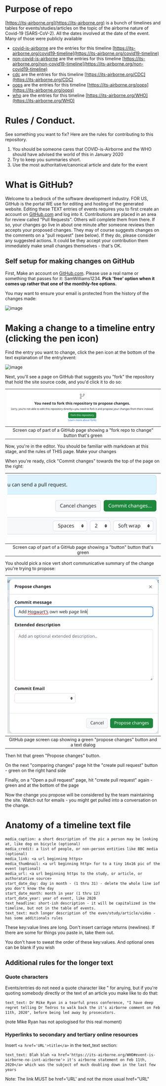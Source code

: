# Purpose of repo

[https://its-airborne.org](https://its-airborne.org) is a bunch of timelines and tables for events/studies/articles on the topic of the airborne 
nature of Covid-19 (SARS-CoV-2). All the dates involved at the date of the event. Many of those were publicly available

* [covid-is-airborne](./covid-is-airborne) are the entries for this timeline [https://its-airborne.org/covid19-timeline](https://its-airborne.org/covid19-timeline)  
* [non-covid-is-airborne](./non-covid-is-airborne) are the entries for this timeline [https://its-airborne.org/non-covid19-timeline](https://its-airborne.org/non-covid19-timeline)
* [cdc](./cdc) are the entries for this timeline [https://its-airborne.org/CDC](https://its-airborne.org/CDC)
* [oops](./oops) are the entries for this timeline [https://its-airborne.org/oops](https://its-airborne.org/oops)
* [who](./who) are the entries for this timeline [https://its-airborne.org/WHO](https://its-airborne.org/WHO)

# Rules / Conduct.

See something you want to fix?  Here are the rules for contributing to this repository.

1. You should be someone cares that COVID-is-Airborne and the WHO should have advised the world of this in January 2020
2. Try to keep you summaries short.
3. Use the most authoritative/canonical article and date for the event

# What is GitHub?

Welcome to a bedrock of the software development industry. FOR US, GitHub is the portal WE use for editing and hosting 
of the generated website. Editing these TEXT entries of events requires you to first create an account on [GitHub.com](https://github.com/signup) 
and log into it. Contributions are placed in an area for review called "Pull Requests". Others will complete them from 
there. If so, your changes go live in about one minute after someone reviews then accepts your proposed changes. They 
may of course suggests changes on the comments on a "pull request" (see below). If they do, please consider any 
suggested actions. It could be they accept your contribution them immediately make small changes themselves - that's OK.

## Self setup for making changes on GitHub

First, Make an account on [GitHub.com](https://github.com). Please use a real name or something that passes for it: SamWilliams1234. 
**Pick 'free' option when it comes up rather that one of the monthly-fee options.**

You may want to ensure your email is protected from the history of the changes made:

![image](https://github.com/c19witness/airborne-not-droplets-timelines/assets/125606732/10435a76-d155-45e7-8afd-e337b366a332)

# Making a change to a timeline entry (clicking the pen icon)

Find the entry you want to change, click the pen icon at the bottom of the text explanation of the entry/event:

![image](https://github.com/c19witness/airborne-not-droplets-timelines/assets/125606732/e1987be2-ba6b-4563-bc7b-93f09d2f3da2)


Next, you'll see a page on GitHub that suggests you "fork" the repository that hold the site source code, and you'd click it to do so:

|              ![fork_repo_to_change.png](./images/fork_repo_to_change.png)               | 
|:---------------------------------------------------------------------------------------:| 
| Screen cap of part of a GitHub page showing a "fork repo to change" button that's green |

Now, you're in the editor. You should be familiar with markdown at this stage, and the rules of THIS page. Make your 
changes

When you're ready, click "Commit changes" towards the top of the page on the right:

|                 ![commit.png](./images/commit.png)                  | 
|:--------------------------------------------------------------------------:| 
| Screen cap of part of a GitHub page showing a "button" button that's green |

You should pick a nice vert short communicative summary of the change you're trying to propose:

|                      ![propose-changes.png](./images/propose-changes.png)                      | 
|:----------------------------------------------------------------------------------------------:| 
| GitHub page screen cap showing a green "propose changes" button and a text dialog |


Then hit that green "Propose changes" button.

On the next "comparing changes" page hit the "create pull request" button - green on the right hand side

Finally, on a "Open a pull request" page, hit "create pull request" again - green and at the bottom of the page

Now the change you propose will be considered by the team maintaining the site. Watch out for emails - you might get 
pulled into a conversation on the change.

# Anatomy of a timeline text file

```
media_caption: a short description of the pic a person may be looking at, like dog on bicycle (optional)
media_credit: a list of people, or non-person entities like BBC media (optional)
media_link: <a url beginning https>
media_thumbnail: <a url beginning http> for to a tiny 16x16 pic of the event (optional)
media_url: <a url beginning https to the study, or article, or authoratative source>
start_date_day: day in month - (1 thru 31) - delete the whole line iof you don't know the day
start_date_month: month in year (1 thru 12)
start_date_year: year of event, like 2020
text_headline: short-ish description - it will be capitalized in the timeline, but not in the table of events.
text_text: much longer description of the even/study/article/video - has some additionals rules
```

These key:value lines are long. Don't insert carriage returns (newlines). If there are some for things you paste in, take them out.

You don't have to sweat the order of these key:values.  And optional ones can be blank if you wish

## Additional rules for the longer text

### Quote characters

Events/entries do not need a quote character like " for anying, but if you're quoting somebody directly or the text of an article you make like to do that: 

```
text_text: Dr Mike Ryan in a tearful press conference, "I have deep regret telling Dr Tedros to walk back the it's airborne comment on Feb 11th, 2020", before being led away by prosecutors.
```
(note Mike Ryan has not apologised for this real moment)

### Hyperlinks to secondary and tertiary online resources

Insert `<a href='URL'>title</a>` in the text_text section:

```
text_text: Blah blah <a href='https://its-airborne.org/WHO#event-is-airborne-no-isnt-airborne'> it's airborne statement on Feb 11th, 2020</a> which was the subject of much doubling down in the last few years
```
Note: The link MUST be href='URL' and not the more usual href="URL"
